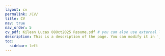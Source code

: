 ```yaml
---
layout: cv
permalink: /CV/
title: CV
nav: true
nav_order: 5
cv_pdf: Kilean Lucas 08Oct2025 Resume.pdf # you can also use external links here
description: This is a description of the page. You can modify it in '_pages/cv.md'. You can also change or remove the top pdf download button.
toc:
  sidebar: left
---
```

